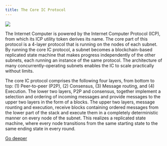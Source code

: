 ```yaml
---
title: The Core IC Protocol
---
```


![](img/subnet_architecture.jpg)

The Internet Computer is powered by the Internet Computer Protocol (ICP), from which its ICP utility token derives its name.
The core part of this protocol is a 4-layer protocol that is running on the nodes of each subnet.
By running the core IC protocol, a subnet becomes a blockchain-based replicated state machine that makes progress independently of the other subnets, each running an instance of the same protocol.
The architecture of many concurrently-operating subnets enables the IC to scale practically without limits.

The core IC protocol comprises the following four layers, from bottom to top: (1) Peer-to-peer (P2P), (2) Consensus, (3) Message routing, and (4) Execution.
The lower two layers, P2P and consensus, together implement a selection and ordering of incoming messages and provide messages to the upper two layers in the form of a blocks.
The upper two layers, message rounting and execution, receive blocks containing ordered messages from the lower part of the stack and execute them in a completely deterministic manner on every node of the subnet.
This realizes a replicated state machine, where every node transitions from the same starting state to the same ending state in every round.

[Go deeper](/how-it-works/core-ic-protocol-overview/)
